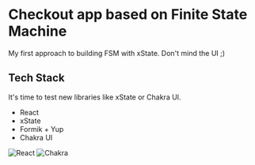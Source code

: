 # Checkout app based on Finite State Machine

My first approach to building FSM with xState. Don't mind the UI ;)

## Tech Stack

It's time to test new libraries like xState or Chakra UI.

- React
- xState
- Formik + Yup
- Chakra UI

![React](https://img.shields.io/badge/react-%2320232a.svg?style=for-the-badge&logo=react&logoColor=%2361DAFB) ![Chakra](https://img.shields.io/badge/chakra-%234ED1C5.svg?style=for-the-badge&logo=chakraui&logoColor=white)
